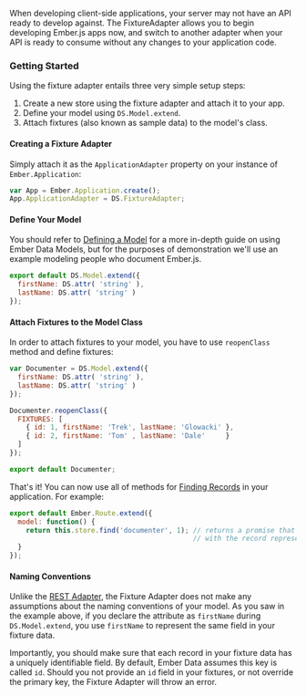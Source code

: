 When developing client-side applications, your server may not have an API ready
to develop against. The FixtureAdapter allows you to begin developing Ember.js
apps now, and switch to another adapter when your API is ready to consume
without any changes to your application code.

### Getting Started

Using the fixture adapter entails three very simple setup steps:

1. Create a new store using the fixture adapter and attach it to your app.
2. Define your model using `DS.Model.extend`.
3. Attach fixtures (also known as sample data) to the model's class.

#### Creating a Fixture Adapter

Simply attach it as the `ApplicationAdapter` property on your instance
of `Ember.Application`:

```JavaScript
var App = Ember.Application.create();
App.ApplicationAdapter = DS.FixtureAdapter;
```

#### Define Your Model

You should refer to [Defining a Model][1] for a more in-depth guide on using
Ember Data Models, but for the purposes of demonstration we'll use an example
modeling people who document Ember.js.

```javascript {data-filename=app/models/documenter.js}
export default DS.Model.extend({
  firstName: DS.attr( 'string' ),
  lastName: DS.attr( 'string' )
});
```

#### Attach Fixtures to the Model Class

In order to attach fixtures to your model, you have to use `reopenClass` method and define
fixtures:

```javascript {data-filename=app/models/documenter.js}
var Documenter = DS.Model.extend({
  firstName: DS.attr( 'string' ),
  lastName: DS.attr( 'string' )
});

Documenter.reopenClass({
  FIXTURES: [
    { id: 1, firstName: 'Trek', lastName: 'Glowacki' },
    { id: 2, firstName: 'Tom' , lastName: 'Dale'     }
  ]
});

export default Documenter;
```

That's it! You can now use all of methods for [Finding Records][2] in your
application. For example:

```javascript {data-filename=app/routes/documenter.js}
export default Ember.Route.extend({
  model: function() {
    return this.store.find('documenter', 1); // returns a promise that will resolve
                                             // with the record representing Trek Glowacki
  }
});
```

#### Naming Conventions

Unlike the [REST Adapter][3], the Fixture Adapter does not make any assumptions
about the naming conventions of your model. As you saw in the example above,
if you declare the attribute as `firstName` during `DS.Model.extend`, you use
`firstName` to represent the same field in your fixture data.

Importantly, you should make sure that each record in your fixture data has
a uniquely identifiable field. By default, Ember Data assumes this key
is called `id`. Should you not provide an `id` field in your fixtures, or
not override the primary key, the Fixture Adapter will throw an error.

[1]: ../defining-models/
[2]: ../finding-records/
[3]: ../the-rest-adapter/
